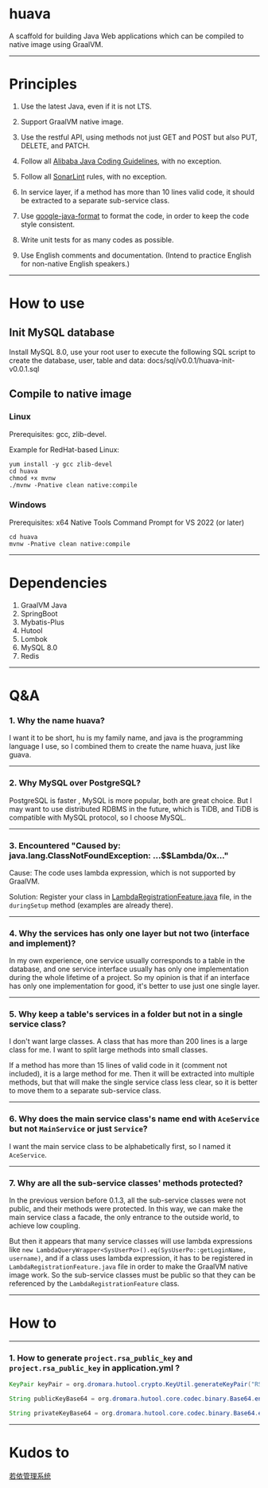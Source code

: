 # huava

A scaffold for building Java Web applications which can be compiled to native image using GraalVM.

---

# Principles

1. Use the latest Java, even if it is not LTS.

2. Support GraalVM native image.

3. Use the restful API, using methods not just GET and POST but also PUT, DELETE, and PATCH.

4. Follow all [Alibaba Java Coding Guidelines](https://plugins.jetbrains.com/plugin/22381-alibaba-java-coding-guidelines-fix-some-bug-/versions), with no exception.

5. Follow all [SonarLint](https://plugins.jetbrains.com/plugin/7973-sonarlint) rules, with no exception.

6. In service layer, if a method has more than 10 lines valid code, it should be extracted to a separate sub-service class.

7. Use [google-java-format](https://plugins.jetbrains.com/plugin/8527-google-java-format) to format the code, in order to keep the code style consistent.

8. Write unit tests for as many codes as possible.

9. Use English comments and documentation. (Intend to practice English for non-native English speakers.)

---

# How to use

## Init MySQL database

Install MySQL 8.0, use your root user to execute the following SQL script to create the database, user, table and data:
docs/sql/v0.0.1/huava-init-v0.0.1.sql

## Compile to native image

### Linux

Prerequisites: gcc, zlib-devel.

Example for RedHat-based Linux:

```shell
yum install -y gcc zlib-devel
cd huava
chmod +x mvnw
./mvnw -Pnative clean native:compile
```

### Windows

Prerequisites: x64 Native Tools Command Prompt for VS 2022 (or later)

```
cd huava
mvnw -Pnative clean native:compile
```

---

# Dependencies

1. GraalVM Java
2. SpringBoot
3. Mybatis-Plus
4. Hutool
5. Lombok
6. MySQL 8.0
7. Redis

---

# Q&A

### 1. Why the name huava?

I want it to be short, hu is my family name, and java is the programming language I use, so I combined them to create the name huava, just like guava.

---

### 2. Why MySQL over PostgreSQL?

PostgreSQL is faster , MySQL is more popular, both are great choice. But I may want to use distributed RDBMS in the future, which is TiDB, and TiDB is compatible with MySQL protocol, so I choose MySQL.

---

### 3. Encountered "Caused by: java.lang.ClassNotFoundException: ...$$Lambda/0x..."

Cause: The code uses lambda expression, which is not supported by GraalVM.

Solution: Register your class in [LambdaRegistrationFeature.java](src%2Fmain%2Fjava%2Fcn%2Fhuava%2Fcommon%2Fconfig%2FLambdaRegistrationFeature.java) file, in the
`duringSetup` method (examples are already there).

---

### 4. Why the services has only one layer but not two (interface and implement)?

In my own experience, one service usually corresponds to a table in the database, and one service interface usually has only one implementation during the whole lifetime of a project. So my opinion is that if an interface has only one implementation for good, it's better to use just one single layer.

---

### 5. Why keep a table's services in a folder but not in a single service class?

I don't want large classes. A class that has more than 200 lines is a large class for me. I want to split large methods into small classes.

If a method has more than 15 lines of valid code in it (comment not included), it is a large method for me. Then it will be extracted into multiple methods, but that will make the single service class less clear, so it is better to move them to a separate sub-service class.

---

### 6. Why does the main service class's name end with `AceService` but not `MainService` or just `Service`?

I want the main service class to be alphabetically first, so I named it `AceService`.

---

### 7. Why are all the sub-service classes' methods protected?

In the previous version before 0.1.3, all the sub-service classes were not public, and their methods were protected. In this way, we can make the main service class a facade, the only entrance to the outside world, to achieve low coupling.

But then it appears that many service classes will use lambda expressions like
`new LambdaQueryWrapper<SysUserPo>().eq(SysUserPo::getLoginName, username)`, and if a class uses lambda expression, it has to be registered in
`LambdaRegistrationFeature.java` file in order to make the GraalVM native image work. So the sub-service classes must be public so that they can be referenced by the
`LambdaRegistrationFeature` class.

---

# How to

---

### 1. How to generate `project.rsa_public_key` and `project.rsa_public_key` in application.yml ?

```java
KeyPair keyPair = org.dromara.hutool.crypto.KeyUtil.generateKeyPair("RSA", 2048);

String publicKeyBase64 = org.dromara.hutool.core.codec.binary.Base64.encode(keyPair.getPublic().getEncoded());

String privateKeyBase64 = org.dromara.hutool.core.codec.binary.Base64.encode(keyPair.getPrivate().getEncoded());
```

---

# Kudos to

[若依管理系统](https://ruoyi.vip/)


